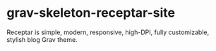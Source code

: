 # grav-skeleton-receptar-site
Receptar is simple, modern, responsive, high-DPI, fully customizable, stylish blog Grav theme.
